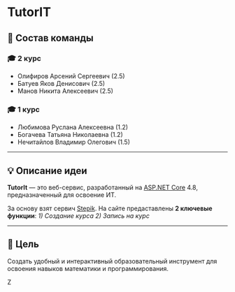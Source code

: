 # TutorIT

## 📌 Состав команды

### 🎓 2 курс
- Олифиров Арсений Сергеевич (2.5)
- Батуев Яков Денисович (2.5)
- Манов Никита Алексеевич (2.5)

### 🎓 1 курс
- Любимова Руслана Алексеевна (1.2)
- Богачева Татьяна Николаевна (1.2)
- Нечитайлов Владимир Олегович (1.5)

---

## 💡 Описание идеи  

**TutorIt** — это веб-сервис, разработанный на [ASP.NET Core](https://dotnet.microsoft.com/en-us/apps/aspnet) 4.8, предназначенный для освоение ИТ.

За основу взят сервич [Stepik](https://stepik.org/catalog).
На сайте предаставлены **2 ключевые функции**:
 *1) Создание курса*
 *2) Запись на курс*

---

## 🎯 Цель  

Создать удобный и интерактивный образовательный инструмент для освоения навыков математики и программирования.

Z
